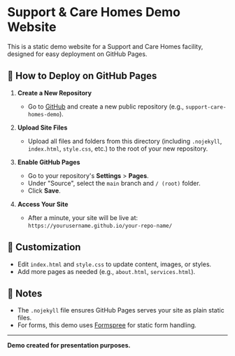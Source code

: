# Support & Care Homes Demo Website

This is a static demo website for a Support and Care Homes facility, designed for easy deployment on GitHub Pages.

## 🚀 How to Deploy on GitHub Pages

1. **Create a New Repository**
   - Go to [GitHub](https://github.com/) and create a new public repository (e.g., `support-care-homes-demo`).

2. **Upload Site Files**
   - Upload all files and folders from this directory (including `.nojekyll`, `index.html`, `style.css`, etc.) to the root of your new repository.

3. **Enable GitHub Pages**
   - Go to your repository's **Settings** > **Pages**.
   - Under "Source", select the `main` branch and `/ (root)` folder.
   - Click **Save**.

4. **Access Your Site**
   - After a minute, your site will be live at:
     `https://yourusername.github.io/your-repo-name/`

## 📝 Customization
- Edit `index.html` and `style.css` to update content, images, or styles.
- Add more pages as needed (e.g., `about.html`, `services.html`).

## 📄 Notes
- The `.nojekyll` file ensures GitHub Pages serves your site as plain static files.
- For forms, this demo uses [Formspree](https://formspree.io/) for static form handling.

---

**Demo created for presentation purposes.** 
